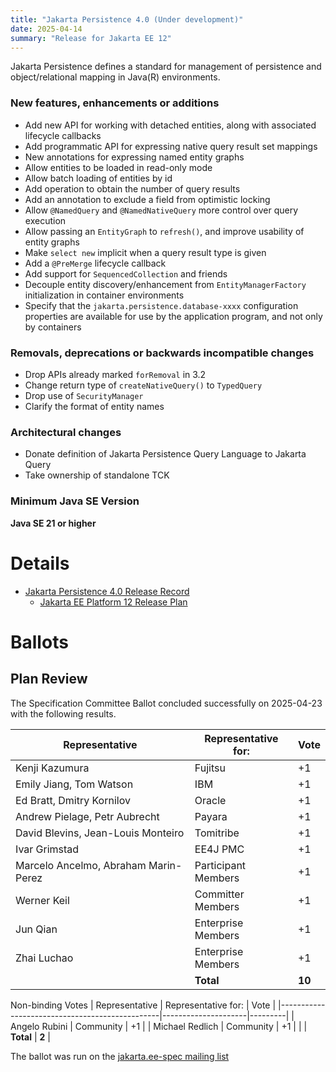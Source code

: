 ```yaml
---
title: "Jakarta Persistence 4.0 (Under development)"
date: 2025-04-14
summary: "Release for Jakarta EE 12"
---
```

Jakarta Persistence defines a standard for management of persistence
and object/relational mapping in Java(R) environments.

### New features, enhancements or additions

- Add new API for working with detached entities, along with associated lifecycle callbacks
- Add programmatic API for expressing native query result set mappings
- New annotations for expressing named entity graphs
- Allow entities to be loaded in read-only mode
- Allow batch loading of entities by id
- Add operation to obtain the number of query results
- Add an annotation to exclude a field from optimistic locking
- Allow `@NamedQuery` and `@NamedNativeQuery` more control over query execution
- Allow passing an `EntityGraph` to `refresh()`, and improve usability of entity graphs
- Make `select new` implicit when a query result type is given
- Add a `@PreMerge` lifecycle callback
- Add support for `SequencedCollection` and friends
- Decouple entity discovery/enhancement from `EntityManagerFactory` initialization in container environments
- Specify that the `jakarta.persistence.database-xxxx` configuration properties are available for use by the application program, and not only by containers

### Removals, deprecations or backwards incompatible changes

- Drop APIs already marked `forRemoval` in 3.2
- Change return type of `createNativeQuery()` to `TypedQuery`
- Drop use of `SecurityManager`
- Clarify the format of entity names

### Architectural changes

- Donate definition of Jakarta Persistence Query Language to Jakarta Query
- Take ownership of standalone TCK

### Minimum Java SE Version

**Java SE 21 or higher**

# Details

* [Jakarta Persistence 4.0 Release Record](https://projects.eclipse.org/projects/ee4j.jpa/releases/4.0)
    * [Jakarta EE Platform 12 Release Plan](https://jakartaee.github.io/platform/jakartaee12/JakartaEE11ReleasePlan)
<!--
* [Jakarta Persistence 4.0 Specification Document](./jakarta-persistence-spec-4.0.pdf) (PDF)
* [Jakarta Persistence 4.0 Specification Document](./jakarta-persistence-spec-4.0.html) (HTML)
* [Jakarta Persistence 4.0 Javadoc](./apidocs)
* Jakarta Persistence 4.0 XML Schemas
    * [XML Schema for the persistence configuration file](https://jakarta.ee/xml/ns/persistence/persistence_4.0.xsd)
    * [XML Schema for the persistence object/relational mapping file](https://jakarta.ee/xml/ns/persistence/orm/orm_4.0.xsd)
* [Jakarta Persistence 4.0 TCK](https://download.eclipse.org/jakartaee/persistence/4.0/jakarta-persistence-tck-4.0.0.zip)  ([sig](https://download.eclipse.org/jakartaee/persistence/4.0/jakarta-persistence-tck-4.0.0.zip.sig),  [sha](https://download.eclipse.org/jakartaee/persistence/4.0/jakarta-persistence-tck-4.0.0.zip.sha256),  [pub](https://jakarta.ee/specifications/jakartaee-spec-committee.pub))
  * For all TCK releases, see [download directory](https://download.eclipse.org/jakartaee/persistence/4.0/)
* Maven coordinates
    * [jakarta.persistence:jakarta.persistence-api:jar:4.0.0](https://central.sonatype.com/artifact/jakarta.persistence/jakarta.persistence-api/4.0.0/jar)
-->


# Ballots

## Plan Review

The Specification Committee Ballot concluded successfully on 2025-04-23 with the following results.

| Representative                                 | Representative for: |  Vote   |
|------------------------------------------------|---------------------|---------|
| Kenji Kazumura                                 | Fujitsu             |   +1    |
| Emily Jiang, Tom Watson                        | IBM                 |   +1    |
| Ed Bratt, Dmitry Kornilov                      | Oracle              |   +1    |
| Andrew Pielage, Petr Aubrecht                  | Payara              |   +1    |
| David Blevins, Jean-Louis Monteiro             | Tomitribe           |   +1    |
| Ivar Grimstad                                  | EE4J PMC            |   +1    |
| Marcelo Ancelmo, Abraham Marin-Perez           | Participant Members |   +1    |
| Werner Keil                                    | Committer Members   |   +1    |
| Jun Qian                                       | Enterprise Members  |   +1    |
| Zhai Luchao                                    | Enterprise Members  |   +1    |
|                                                | **Total**           | **10**  |

Non-binding Votes
| Representative                                 | Representative for: |  Vote   |
|------------------------------------------------|---------------------|---------|
| Angelo Rubini                                  | Community           |   +1    |
| Michael Redlich                                | Community           |   +1    |
|                                                | **Total**           |  **2**  |

The ballot was run on the [jakarta.ee-spec mailing list](https://www.eclipse.org/lists/jakarta.ee-spec/msg03845.html)
